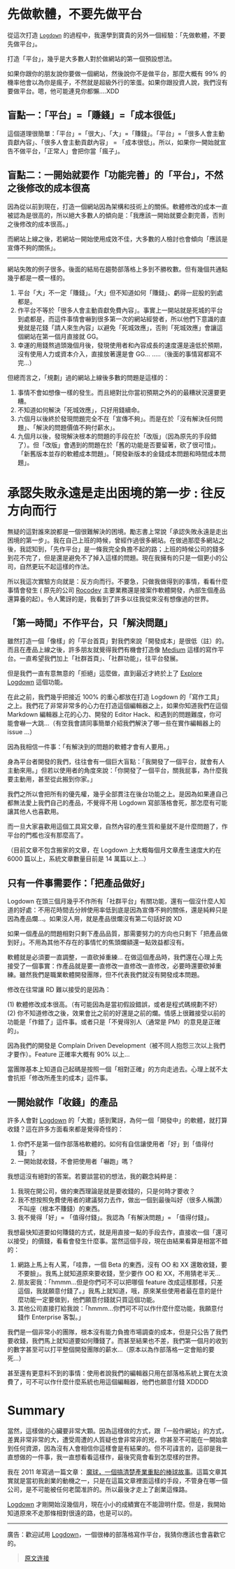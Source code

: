 先做軟體，不要先做平台
================================================

從這次打造 [`Logdown`](http://logdown.com/) 的過程中，我還學到寶貴的另外一個經驗：「先做軟體，不要先做平台」。

打造「平台」，幾乎是大多數人對於做網站的第一個預設想法。

如果你跟你的朋友說你要做一個網站，然後說你不是做平台，那麼大概有 99% 的機率他會以為你是瘋子，不然就是超級外行的笨蛋。如果你跟投資人說，我們沒有要做平台。嗯，他可能連見你都懶....XDD

盲點一：「平台」=「賺錢」=「成本很低」
----------------------------------

這個道理很簡單：「平台」=「很大」、「大」=「賺錢」。「平台」=「很多人會主動貢獻內容」、「很多人會主動貢獻內容」 = 「成本很低」。所以，如果你一開始就宣告不做平台，「正常人」會把你當「瘋子」。

盲點二：一開始就要作「功能完善」的「平台」，不然之後修改的成本很高
----------------------------------

因為從以前到現在，打造一個網站因為架構和技術上的關係。軟體修改的成本一直被認為是很高的，所以絕大多數人的傾向是：「我應該一開始就要企劃完善，否則之後修改的成本很高。」

而網站上線之後，若網站一開始使用成效不佳，大多數的人檢討也會傾向「應該是宣傳不夠的關係」。

----------------------------------

網站失敗的例子很多。後面的結局在趨勢部落格上多到不勝枚數。但有幾個共通點幾乎都是一模一樣的。

1. 平台「大」不一定「賺錢」。「大」但不知道如何「賺錢」、虧得一屁股的到處都是。
2. 作平台不等於「很多人會主動貢獻免費內容」。事實上一開站就是死城的平台到處都是，而這件事情會嚇到很多第一次的網站經營者，所以他們下意識的直覺就是花錢「請人來生內容」以避免「死城效應」，否則「死城效應」會讓這個網站在第一個月直接就 GG。
3. 幸運的用錢熬過頭幾個月後，發現使用者和內容成長的速度還是遠低於預期，沒有使用人力或資本介入，直接放著還是會 GG...
.....（後面的事情寫都寫不完...）

但總而言之，「規劃」過的網站上線後多數的問題是這樣的：

1. 事情不會如想像一樣的發生。而且絕對比你當初預期之外的的最糟狀況還要更糟。
2. 不知道如何解決「死城效應」，只好用錢續命。
3. 六個月以後終於發現問題完全不在「宣傳不夠」。而是在於「沒有解決任何問題」、「解決的問題價值不夠付薪水」。
4. 九個月以後，發現解決根本的問題的手段在於「改版」（因為原先的手段錯了）。但「改版」會遇到的問題在於「舊的功能是否要留著，砍了很可惜」。「新舊版本並存的軟體成本問題」。「開發新版本的金錢成本問題和時間成本問題」。

承認失敗永遠是走出困境的第一步 : 往反方向而行
================================================

無疑的這對誰來說都是一個很難解決的困境。勵志書上常說「承認失敗永遠是走出困境的第一步」。我在自己上班的時候，曾經作過很多網站。在做過那麼多網站之後，我認知到，「先作平台」是一條我完全負擔不起的路；上班的時候公司的錢多到花不完了，但是還是避免不了掉入這樣的問題。現在我擁有的只是一個更小的公司，自然更玩不起這樣的作法。

所以我這次實驗方向就是：反方向而行。不要急，只做我做得到的事情，看看什麼事情會發生 ( 原先的公司 [Rocodev](http://rocodev.com/) 主要業務還是接案作軟體開發，內部生個產品還算養的起）。令人驚訝的是，我看到了許多以往我從來沒有想像過的世界。

「第一時間」不作平台，只「解決問題」
----------------------------------

雖然打造一個「像樣」的「平台首頁」對我們來說「開發成本」是很低（註）的。而且在產品上線之後，許多朋友就覺得我們有機會打造像 [Medium](https://medium.com/) 這樣的寫作平台。一直希望我們加上「社群首頁」、「社群功能」，往平台發展。

但是我們一直有意無意的「拒絕」這麼做，直到最近才終於上了 [Explore Logdown](http://logdown.com/explore) 這個功能。

在此之前，我們幾乎把接近 100% 的重心都放在打造 Logdown 的「寫作工具」之上。我們花了非常非常多的心力在打造這個編輯器之上，如果你知道我們在這個 Markdown 編輯器上花的心力、開發的 Editor Hack、和遇到的問題難度，你可能會嚇一大跳...（有空我會請同事簡單介紹我們解決了哪一些在實作編輯器上的 issue ...）

因為我相信一件事：「有解決到的問題的軟體才會有人要用。」

身為平台者開發的我們，往往會有一個巨大盲點：「我開發了一個平台，就會有人主動來用。」但若以使用者的角度來說：「你開發了一個平台，關我屁事，為什麼我要主動用，甚至從此搬到你家。」

我們之所以會把所有的優先權，幾乎全部貫注在後台功能之上。是因為如果連自己都無法愛上我們自己的產品，不覺得不用 Logdown 寫部落格會死，那怎麼有可能讓其他人也喜歡用。

而一旦大家喜歡用這個工具寫文章，自然內容的產生質和量就不是什麼問題了，作平台的門檻也沒有那麼高了。

（目前文章不包含搬家的文章，在 Logdown 上大概每個月文章產生速度大約在 6000 篇以上，系統文章數量目前是 14 萬篇以上...）

只有一件事需要作：「把產品做好」
----------------------------------

Logdown 在頭三個月幾乎不作所有「社群平台」有關功能，還有一個沒什麼人知道的好處：不用花時間去分辨使用率低到底是因為宣傳不夠的關係，還是純粹只是因為產品爛...。如果沒人用，就是產品很爛沒有第二句話好說 XD

如果一個產品的問題相對只剩下產品品質，那需要努力的方向也只剩下「把產品做到好」。不用為其他不存在的事情忙的焦頭爛額還一點效益都沒有。

軟體就是必須要一直調整，一直砍掉重練...
在做這個產品時，我們還在心理上先接受了一個事實：作產品就是要一直修改一直修改一直修改，必要時還要砍掉重練。雖然我們是職業軟體開發團隊，但不代表我們就沒有開發成本問題。

修改在往常讓 RD 難以接受的是因為：

(1) 軟體修改成本很高。（有可能因為是當初假設錯誤，或者是程式碼規劃不好）
(2) 你不知道修改之後，效果會比之前的好還是之前的爛。情感上很難接受以前的功能是「作錯了」這件事。或者只是「不覺得別人（通常是 PM）的意見是正確的」。

因為我們的開發是 Complain Driven Development（被不同人抱怨三次以上我們才要作）。Feature 正確率大概有 90% 以上...

當團隊基本上知道自己起碼是按照一個「相對正確」的方向走過去。心理上就不太會抗拒「修改所產生的成本」這件事。

一開始就作「收錢」的產品
----------------------------------

許多人會對 [Logdown](http://blog.logdown.com/) 的「大膽」感到驚訝，為何一個「開發中」的軟體，就打算收錢？這在許多方面看來都是覺得奇怪的：

1. 你們不是第一個作部落格軟體的。如何有自信讓使用者「好」到「值得付錢」？
2. 一開始就收錢，不會把使用者「嚇跑」嗎？

我想這沒有絕對的答案。若要談當初的想法，我的觀念純粹是：

1. 我現在開公司，做的東西理論是就是要收錢的，只是何時才要收？
2. 我不想按照免費使用者的建議努力去作，做出一個到最後叫好（很多人稱讚）不叫座（根本不賺錢）的東西。
3. 我不覺得「好」= 「值得付錢」。我認為「有解決問題」= 「值得付錢」。

我想最快知道要如何賺錢的方式，就是用直接一點的手段去作，直接收一個「還可以接受」的價錢，看看會發生什麼事。當然這個手段，現在由結果看算是相當不錯的：

1. 網路上馬上有人罵，「哇靠，一個 Beta 的東西，沒有 OO 和 XX 還敢收錢，要不要臉」。我馬上就知道原來要收錢，至少要作 OO 和 XX，不用猜老半天...
2. 朋友密我：「hmmm...但是你們可不可以把哪個 feature 改成這樣那樣，只差這個，我就願意付錢了。」我馬上就知道，哦，原來某些使用者最在意的是什麼功能一定要做到，他們願意付錢就只買這個功能。
3. 其他公司直接打給我說：「hmmm...你們可不可以作什麼什麼功能，我願意付錢作 Enterprise 客製。」

我們是一個非常小的團隊，根本沒有能力負擔市場調查的成本，但是只公告了我們要收錢，我們馬上就知道要如何賺錢了。而甚至結果也不差，我們第一個月的收到的數字甚至可以打平整個開發團隊的薪水...（原本以為作部落格一定會賠的要死...）

甚至還有更意料不到的事情：使用者說我們的編輯器只用在部落格系統上實在太浪費了，可不可以作什麼什麼系統也用這個編輯器，他們也願意付錢 XDDDD

Summary
================================================

當然，這樣做的心臟要非常大顆。因為這樣做的方式，跟「一般作網站」的方式，差異非常非常的大，遭受周遭的人質疑也會非常非的兇，你甚至不可能在一開始拿到任何資源，因為沒有人會相信你這樣會是有結果的。但不可諱言的，這卻是我一直想做的一件事，我一直想看看這樣作，最後究竟會看到怎麼樣的世界。

我在 2011 年寫過一篇文章： [魔球，一個搞清楚產業重點的棒球故事](http://blog.xdite.net/posts/2011/11/14/money-ball)。這篇文章其實就是當初我創業的動機之一，只是在這篇文章裡面這樣的手段，不管身在哪一個公司，是不可能被任何老闆准許的。所以最後才走上了創業這條路。

[Logdown](http://logdown.com/) 才剛開始沒幾個月，現在小小的成績實在不能證明什麼。但是，我開始知道原來不走那條相對很遠的路，也是可以的。

-----------------------

廣告：歡迎試用 [Logdown](http://logdown.com/)，一個很棒的部落格寫作平台，我猜你應該也會喜歡它的。

> [原文连接](http://blog.xdite.net/posts/2013/10/05/software-first-not-platforms)
